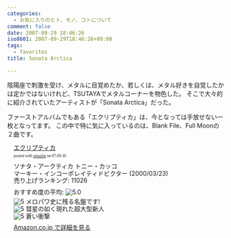 ```yaml
---
categories:
  - お気に入りのヒト、モノ、コトについて
comment: false
date: 2007-09-29 18:46:26
iso8601: 2007-09-29T18:46:26+09:00
tags:
  - favorites
title: Sonata Arctica

---
```


陰陽座で刺激を受け、メタルに目覚めたか、若しくは、メタル好きを自覚したかは定かではないけれど、TSUTAYAでメタルコーナーを物色した。
そこで大々的に紹介されていたアーティストが「Sonata Arctica」だった。

ファーストアルバムでもある「エクリプティカ」は、今となっては手放せない一枚となってます。
この中で特に気に入っているのは、Blank File、Full Moonの２曲です。

<div class="amazlet-box" style="margin-bottom:0px;">
  <div class="amazlet-image" style="float:left;"><a href="http://www.amazon.co.jp/exec/obidos/ASIN/B00004T40X/nqounet-22/ref=nosim/" name="amazletlink" id="amazletlink"></a></div>
  <div class="amazlet-info" style="float:left;margin-left:15px;line-height:120%">
    <div class="amazlet-name" style="margin-bottom:10px;line-height:120%"><a href="http://www.amazon.co.jp/exec/obidos/ASIN/B00004T40X/nqounet-22/ref=nosim/" name="amazletlink" id="amazletlink">エクリプティカ</a>
      <div class="amazlet-powered-date" style="font-size:7pt;margin-top:5px;font-family:verdana;line-height:120%">posted with <a href="http://app.amazlet.com/amazlet/" title="エクリプティカ">amazlet</a> on 07.09.30</div>
    </div>
    <div class="amazlet-detail">ソナタ・アークティカ トニー・カッコ <br />マーキー・インコーポレイティドビクター (2000/03/23)<br />売り上げランキング: 11026<br /></div>
    <div class="amazlet-review" style="margin-top:10px; margin-bottom:10px">
      <div class="amazlet-review-average" style="margin-bottom:5px">おすすめ度の平均: <img src="http://images-jp.amazon.com/images/G/09/x-locale/common/customer-reviews/stars-5-0.gif" alt="5.0" /></div><img src="http://images-jp.amazon.com/images/G/09/x-locale/common/customer-reviews/stars-5-0.gif" alt="5" /> メロパワ史に残る名盤です!<br /><img src="http://images-jp.amazon.com/images/G/09/x-locale/common/customer-reviews/stars-5-0.gif" alt="5" /> 彗星の如く現れた超大型新人<br /><img src="http://images-jp.amazon.com/images/G/09/x-locale/common/customer-reviews/stars-5-0.gif" alt="5" /> 蒼い衝撃<br />
    </div>
    <div class="amazlet-link" style="margin-top: 5px"><a href="http://www.amazon.co.jp/exec/obidos/ASIN/B00004T40X/nqounet-22/ref=nosim/" name="amazletlink" id="amazletlink">Amazon.co.jp で詳細を見る</a></div>
  </div>
  <div class="amazlet-footer" style="clear: left"></div>
</div>
